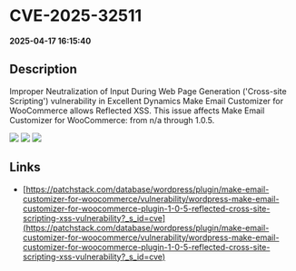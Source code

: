 # CVE-2025-32511

**2025-04-17 16:15:40**

## Description
Improper Neutralization of Input During Web Page Generation ('Cross-site Scripting') vulnerability in Excellent Dynamics Make Email Customizer for WooCommerce allows Reflected XSS. This issue affects Make Email Customizer for WooCommerce: from n/a through 1.0.5.

![](https://img.shields.io/static/v1?label=Score&message=7.1&color=red)
![](https://img.shields.io/static/v1?label=Severity&message=HIGH&color=red)
![](https://img.shields.io/static/v1?label=CWE&message=XSS&color=green)

## Links
- [https://patchstack.com/database/wordpress/plugin/make-email-customizer-for-woocommerce/vulnerability/wordpress-make-email-customizer-for-woocommerce-plugin-1-0-5-reflected-cross-site-scripting-xss-vulnerability?_s_id=cve](https://patchstack.com/database/wordpress/plugin/make-email-customizer-for-woocommerce/vulnerability/wordpress-make-email-customizer-for-woocommerce-plugin-1-0-5-reflected-cross-site-scripting-xss-vulnerability?_s_id=cve)
